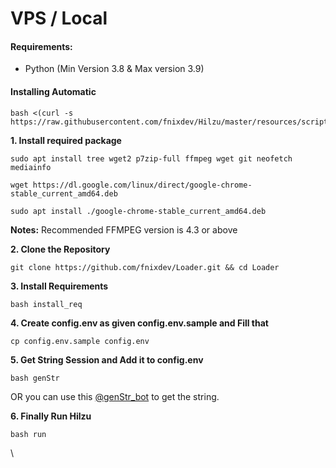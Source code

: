 # VPS / Local

#### Requirements: <a href="#requirements" id="requirements"></a>

* Python (Min Version 3.8 & Max version 3.9)

#### Installing Automatic

```
bash <(curl -s https://raw.githubusercontent.com/fnixdev/Hilzu/master/resources/scripts/ubuntu_install.sh)
```



**1. Install required package**

```
sudo apt install tree wget2 p7zip-full ffmpeg wget git neofetch mediainfo
```

```
wget https://dl.google.com/linux/direct/google-chrome-stable_current_amd64.deb
```

```
sudo apt install ./google-chrome-stable_current_amd64.deb
```

**Notes:** Recommended FFMPEG version is 4.3 or above

**2. Clone the Repository**

```
git clone https://github.com/fnixdev/Loader.git && cd Loader
```

**3. Install Requirements**

```
bash install_req
```

**4. Create config.env as given config.env.sample and Fill that**

```
cp config.env.sample config.env
```

**5. Get String Session and Add it to config.env**

```
bash genStr
```

OR you can use this [@genStr\_bot](https://t.me/genStr\_bot) to get the string.

**6. Finally Run Hilzu**

```
bash run
```

\
